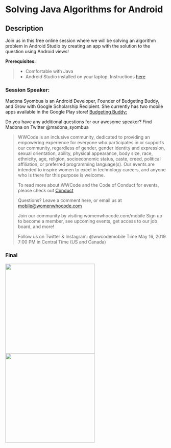 # Solving Java Algorithms for Android

## Description
Join us in this free online session where we will be solving an algorithm problem in Android Studio by creating an app with the solution to the question using Android views!

**Prerequisites:**
> - Comfortable with Java
> - Android Studio installed on your laptop. Instructions [here](https://docs.google.com/document/d/1fVyp8m-54myt2CzZwlomHe7ypphHyS416oidGi6v0dk/edit)

### Session Speaker:
Madona Syombua is an Android Developer, Founder of Budgeting Buddy, and Grow with Google Scholarship Recipient. She currently has two mobile apps available in the Google Play store!
[Budgeting Buddy:](https://play.google.com/store/apps/dev?id=5625939099360132625)

Do you have any additional questions for our awesome speaker? Find Madona on Twitter @madona_syombua


> WWCode is an inclusive community, dedicated to providing an empowering experience for everyone who participates in or supports our community, regardless of gender, gender identity and expression, sexual orientation, ability, physical appearance, body size, race, ethnicity, age, religion, socioeconomic status, caste, creed, political affiliation, or preferred programming language(s). Our events are intended to inspire women to excel in technology careers, and anyone who is there for this purpose is welcome.
> 
> To read more about WWCode and the Code of Conduct for events, please check out [Conduct](https://www.womenwhocode.com/codeofconduct)
> 
> Questions? Leave a comment here, or email us at mobile@womenwhocode.com
> 
> 
> 
> Join our community by visiting womenwhocode.com/mobile 
> Sign up to become a member, see upcoming events, get access to our job board, and more!
> 
> Follow us on Twitter & Instagram:
> @wwcodemobile
> Time
> May 16, 2019 7:00 PM in Central Time (US and Canada)


### Final 

<img src="https://user-images.githubusercontent.com/11560987/57956996-798f5000-78c0-11e9-87eb-20867d03382d.png" width="280"/> <img src="https://user-images.githubusercontent.com/11560987/57957000-7b591380-78c0-11e9-9ac2-64f1d5b604df.png" width="280"/>

